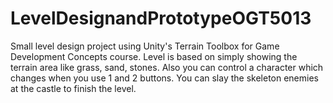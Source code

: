 # LevelDesignandPrototypeOGT5013
Small level design project using Unity's Terrain Toolbox for Game Development Concepts course. Level is based on simply showing the terrain area like grass, sand, stones. Also you can control a character which changes when you use 1 and 2 buttons. You can slay the skeleton enemies at the castle to finish the level.
